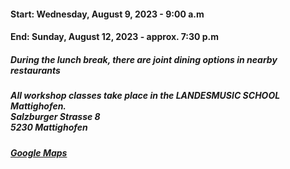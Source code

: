 #### Start: Wednesday, August 9, 2023 - 9:00 a.m
#### End: Sunday, August 12, 2023 - approx. 7:30 p.m

##### During the lunch break, there are joint dining options in nearby restaurants

##### All workshop classes take place in the LANDESMUSIC SCHOOL Mattighofen.<br>Salzburger Strasse 8<br>5230 Mattighofen
##### <a href="https://www.google.com/maps/place/Landesmusikschule/@48.1004375,13.1502182,18z/data=!4m5!3m4!1s0x47742568edba74c3:0x83b971c265914afc!8m2!3d48.1004904!4d13.1512641?hl=de" target="_blank">Google Maps</a>

<br>